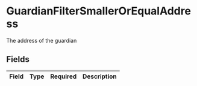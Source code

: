 # GuardianFilterSmallerOrEqualAddress

The address of the guardian


## Fields

| Field       | Type        | Required    | Description |
| ----------- | ----------- | ----------- | ----------- |